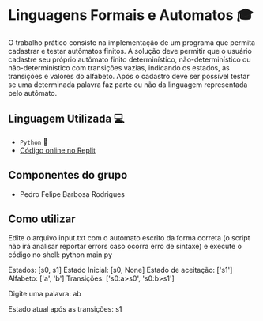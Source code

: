 # Linguagens Formais e Automatos 🎓

O trabalho prático consiste na implementação de um programa que permita cadastrar e testar autômatos finitos. A solução deve permitir que o usuário cadastre seu próprio autômato finito determinístico, não-determinístico ou não-determinístico com transições vazias, indicando os estados, as transições e valores do alfabeto. Após o cadastro deve ser possível testar se uma determinada palavra faz parte ou não da linguagem representada pelo autômato.

## Linguagem Utilizada 💻
- `Python` 🐍
- [Código online no Replit](https://replit.com/@rendmp/Linguagens-Formais-e-Aut-matos-Trabalho-Pr-tico-1#main.py)

## Componentes do grupo
- Pedro Felipe Barbosa Rodrigues

## Como utilizar
Edite o arquivo input.txt com o automato escrito da forma correta (o script não irá analisar reportar errors caso ocorra erro de sintaxe) e execute o código no shell:
	python main.py

Estados: [s0, s1]
Estado Inicial: [s0, None]
Estado de aceitação: ['s1']
Alfabeto: ['a', 'b']
Transições: ['s0:a>s0', 's0:b>s1']

Digite uma palavra: ab

Estado atual após as transições: s1